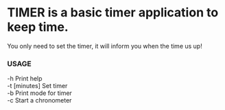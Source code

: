 # **TIMER** is a basic timer application to keep time.
You only need to set the timer, it will inform you when the time us up!

### USAGE
-h              Print help  
-t [minutes]    Set timer  
    -b              Print mode for timer  
-c              Start a chronometer  


